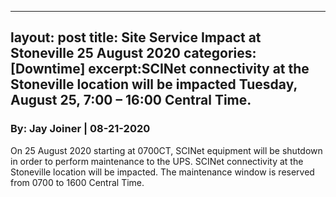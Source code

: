 ---
layout: post
title: Site Service Impact at Stoneville 25 August 2020
categories: [Downtime]
excerpt:SCINet connectivity at the Stoneville location will be impacted Tuesday, August 25, 7:00 – 16:00 Central Time. 
 ---
### By: Jay Joiner  |  08-21-2020 

On 25 August 2020 starting at 0700CT, SCINet equipment will be shutdown in order to perform maintenance to the UPS. SCINet connectivity at the Stoneville location will be impacted. The maintenance window is reserved from 0700 to 1600 Central Time.
